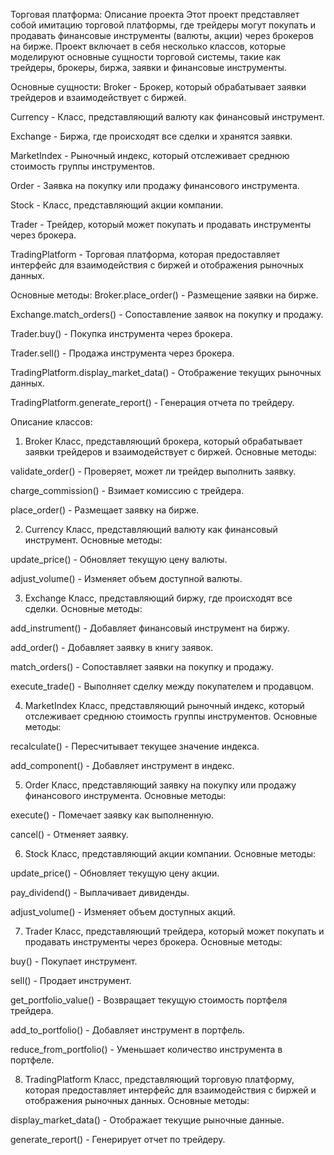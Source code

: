 Торговая платформа: Описание проекта
Этот проект представляет собой имитацию торговой платформы, где трейдеры могут покупать и продавать финансовые инструменты (валюты, акции) через брокеров на бирже. Проект включает в себя несколько классов, которые моделируют основные сущности торговой системы, такие как трейдеры, брокеры, биржа, заявки и финансовые инструменты.

Основные сущности:
Broker - Брокер, который обрабатывает заявки трейдеров и взаимодействует с биржей.

Currency - Класс, представляющий валюту как финансовый инструмент.

Exchange - Биржа, где происходят все сделки и хранятся заявки.

MarketIndex - Рыночный индекс, который отслеживает среднюю стоимость группы инструментов.

Order - Заявка на покупку или продажу финансового инструмента.

Stock - Класс, представляющий акции компании.

Trader - Трейдер, который может покупать и продавать инструменты через брокера.

TradingPlatform - Торговая платформа, которая предоставляет интерфейс для взаимодействия с биржей и отображения рыночных данных.

Основные методы:
Broker.place_order() - Размещение заявки на бирже.

Exchange.match_orders() - Сопоставление заявок на покупку и продажу.

Trader.buy() - Покупка инструмента через брокера.

Trader.sell() - Продажа инструмента через брокера.

TradingPlatform.display_market_data() - Отображение текущих рыночных данных.

TradingPlatform.generate_report() - Генерация отчета по трейдеру.

Описание классов:
1. Broker
Класс, представляющий брокера, который обрабатывает заявки трейдеров и взаимодействует с биржей. Основные методы:

validate_order() - Проверяет, может ли трейдер выполнить заявку.

charge_commission() - Взимает комиссию с трейдера.

place_order() - Размещает заявку на бирже.

2. Currency
Класс, представляющий валюту как финансовый инструмент. Основные методы:

update_price() - Обновляет текущую цену валюты.

adjust_volume() - Изменяет объем доступной валюты.

3. Exchange
Класс, представляющий биржу, где происходят все сделки. Основные методы:

add_instrument() - Добавляет финансовый инструмент на биржу.

add_order() - Добавляет заявку в книгу заявок.

match_orders() - Сопоставляет заявки на покупку и продажу.

execute_trade() - Выполняет сделку между покупателем и продавцом.

4. MarketIndex
Класс, представляющий рыночный индекс, который отслеживает среднюю стоимость группы инструментов. Основные методы:

recalculate() - Пересчитывает текущее значение индекса.

add_component() - Добавляет инструмент в индекс.

5. Order
Класс, представляющий заявку на покупку или продажу финансового инструмента. Основные методы:

execute() - Помечает заявку как выполненную.

cancel() - Отменяет заявку.

6. Stock
Класс, представляющий акции компании. Основные методы:

update_price() - Обновляет текущую цену акции.

pay_dividend() - Выплачивает дивиденды.

adjust_volume() - Изменяет объем доступных акций.

7. Trader
Класс, представляющий трейдера, который может покупать и продавать инструменты через брокера. Основные методы:

buy() - Покупает инструмент.

sell() - Продает инструмент.

get_portfolio_value() - Возвращает текущую стоимость портфеля трейдера.

add_to_portfolio() - Добавляет инструмент в портфель.

reduce_from_portfolio() - Уменьшает количество инструмента в портфеле.

8. TradingPlatform
Класс, представляющий торговую платформу, которая предоставляет интерфейс для взаимодействия с биржей и отображения рыночных данных. Основные методы:

display_market_data() - Отображает текущие рыночные данные.

generate_report() - Генерирует отчет по трейдеру.
